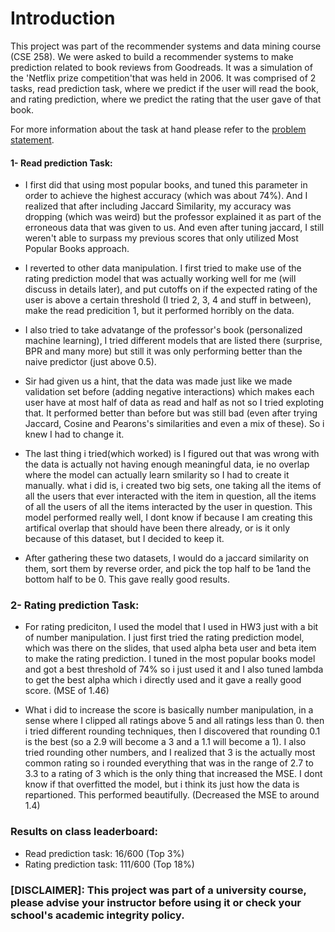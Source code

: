 # Introduction 
This project was part of the recommender systems and data mining course (CSE 258). 
We were asked to build a recommender systems to make prediction related to book reviews from Goodreads. 
It was a simulation of the 'Netflix prize competition'that was held in 2006. It was comprised of 2 tasks, read prediction task, where we predict if the user will read the book, and rating prediction, where we predict the rating that the user gave of that book. 

For more information about the task at hand please refer to the [problem statement](https://cseweb.ucsd.edu/classes/fa22/cse258-a/files/assignment1.pdf).


#### 1- Read prediction Task:

* I first did that using most popular books, and tuned this  parameter in order to achieve the highest accuracy (which was about 74%). And I realized that after including Jaccard Similarity, my accuracy was dropping (which  was weird) but the professor explained it as part of the erroneous data that was given to us. And even after tuning jaccard, I still
weren't able to surpass my previous scores that only utilized Most Popular Books approach. 

* I reverted to other data manipulation. I first tried to make use of the rating prediction model that was actually working well for me (will discuss in details later), and put cutoffs on if the expected rating of the user is above a certain threshold (I tried 2, 3, 4 and stuff in between), make the read predicition 1, but it performed horribly on the data. 

* I also tried to take advatange of the professor's book (personalized machine learning), I tried different models that are listed there (surprise, BPR and many more) but still it was only performing better than the naive predictor (just above 0.5). 
* Sir had given us a hint, that the data was made just like we made validation set before (adding negative interactions)
which makes each user have at most half of data as read and half as not so I tried exploting that.
It performed better than before but was still bad (even after trying Jaccard, Cosine and Pearons's similarities and even a mix of these). So i knew I had to change it. 

* The last thing i tried(which worked) is I figured out that was wrong with the data is actually not having enough meaningful data, ie no overlap where the model can actually learn smilarity so I had to create it manually. what i did is, i created two big sets, one taking all the items of all the users that ever interacted with the item in question, all the items of all the users of all the items interacted by the user in question. This model performed really well, I dont know if because I am creating this artifical overlap that should have been there already, or is it only because of this dataset, but I decided to keep it. 

* After gathering these two  datasets, I would do a jaccard similarity on them, sort them by reverse order, and pick the top half to be 1and the bottom half to be 0. This gave really good results.



### 2- Rating prediction Task:

* For rating prediciton, I used the model that I used in HW3 just with a bit of number manipulation. I just first tried the rating prediction model, which was there on the slides, that used alpha beta user and beta item to make the rating prediction. I tuned in the most popular books model and got a best threshold of 74% so i just used it and I also tuned lambda to get the best alpha which i directly used and it gave a really good score. (MSE of 1.46)

* What i did to increase the score is basically number manipulation, in a sense where I clipped all ratings above 5 and all ratings less than 0. then i tried different rounding techniques, then I discovered that rounding 0.1 is the best (so a 2.9 will become a 3 and a 1.1 will become a 1). I also tried rounding other numbers, and I realized that 3 is the actually most common rating so i rounded everything that was in the range of 2.7 to 3.3 to a rating of 3 which is the only thing that increased the MSE. I dont know if that overfitted the model, but i think  its just how the data is repartioned. This performed beautifully. (Decreased the MSE to around 1.4)

### Results on class leaderboard:
* Read prediction task: 16/600 (Top 3%)
* Rating prediction task: 111/600 (Top 18%)




### [DISCLAIMER]: This project was part of a university course, please advise your instructor before using it or check your school's academic integrity policy.  

